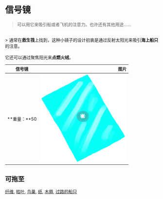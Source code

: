 # 信号镜  
> 可以用它来吸引船或者飞机的注意力。也许还有其他用途……  
<br>  
> 通常在<b>救生筏</b>上找到，这种小镜子的设计初衷是通过反射太阳光来吸引<b>海上船只</b>的注意。<br><br>它还可以通过聚焦阳光来<b>点燃火绒</b>。  
  
  信号镜  |   图片   
 ----  |  ----:   
 **重量：**50  |  <img decoding="async" src="Sprite/SignallingMirror.png" href="a.md" style="max-width:300px;max-height:300px;">   
  
## 可拖至  
[纤维](Fibers.md), [枯叶](LeavesDry.md), [鸟巢](Nest.md), [纸](Papers.md), [木屑](WoodShavings.md), [过路的船只](PassingShip.md)  
